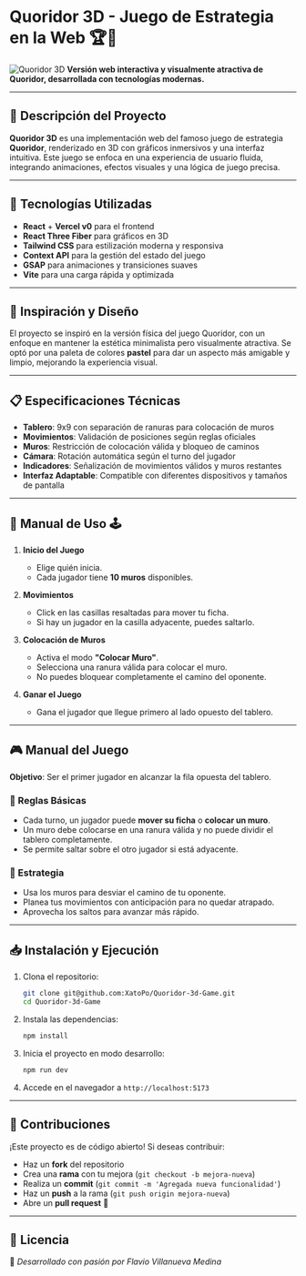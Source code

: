 # Quoridor 3D - Juego de Estrategia en la Web 🏆🎲

![Quoridor 3D](https://upload.wikimedia.org/wikipedia/commons/8/84/Quoridor_1.jpg)
**Versión web interactiva y visualmente atractiva de Quoridor, desarrollada con tecnologías modernas.**

---

## 📌 Descripción del Proyecto

**Quoridor 3D** es una implementación web del famoso juego de estrategia **Quoridor**, renderizado en 3D con gráficos inmersivos y una interfaz intuitiva. Este juego se enfoca en una experiencia de usuario fluida, integrando animaciones, efectos visuales y una lógica de juego precisa.

---

## 🚀 Tecnologías Utilizadas

- **React** + **Vercel v0** para el frontend
- **React Three Fiber** para gráficos en 3D
- **Tailwind CSS** para estilización moderna y responsiva
- **Context API** para la gestión del estado del juego
- **GSAP** para animaciones y transiciones suaves
- **Vite** para una carga rápida y optimizada

---

## 🎨 Inspiración y Diseño

El proyecto se inspiró en la versión física del juego Quoridor, con un enfoque en mantener la estética minimalista pero visualmente atractiva. Se optó por una paleta de colores **pastel** para dar un aspecto más amigable y limpio, mejorando la experiencia visual.

---

## 📋 Especificaciones Técnicas

- **Tablero**: 9x9 con separación de ranuras para colocación de muros
- **Movimientos**: Validación de posiciones según reglas oficiales
- **Muros**: Restricción de colocación válida y bloqueo de caminos
- **Cámara**: Rotación automática según el turno del jugador
- **Indicadores**: Señalización de movimientos válidos y muros restantes
- **Interfaz Adaptable**: Compatible con diferentes dispositivos y tamaños de pantalla

---

## 📖 Manual de Uso 🕹️

1. **Inicio del Juego**
   - Elige quién inicia.
   - Cada jugador tiene **10 muros** disponibles.

2. **Movimientos**
   - Click en las casillas resaltadas para mover tu ficha.
   - Si hay un jugador en la casilla adyacente, puedes saltarlo.

3. **Colocación de Muros**
   - Activa el modo **"Colocar Muro"**.
   - Selecciona una ranura válida para colocar el muro.
   - No puedes bloquear completamente el camino del oponente.

4. **Ganar el Juego**
   - Gana el jugador que llegue primero al lado opuesto del tablero.

---

## 🎮 Manual del Juego

**Objetivo**: Ser el primer jugador en alcanzar la fila opuesta del tablero.

### 🔹 Reglas Básicas
- Cada turno, un jugador puede **mover su ficha** o **colocar un muro**.
- Un muro debe colocarse en una ranura válida y no puede dividir el tablero completamente.
- Se permite saltar sobre el otro jugador si está adyacente.

### 🔸 Estrategia
- Usa los muros para desviar el camino de tu oponente.
- Planea tus movimientos con anticipación para no quedar atrapado.
- Aprovecha los saltos para avanzar más rápido.

---

## 📥 Instalación y Ejecución

1. Clona el repositorio:
   ```bash
   git clone git@github.com:XatoPo/Quoridor-3d-Game.git
   cd Quoridor-3d-Game
   ```
2. Instala las dependencias:
   ```bash
   npm install
   ```
3. Inicia el proyecto en modo desarrollo:
   ```bash
   npm run dev
   ```
4. Accede en el navegador a `http://localhost:5173`

---

## 📢 Contribuciones

¡Este proyecto es de código abierto! Si deseas contribuir:
- Haz un **fork** del repositorio
- Crea una **rama** con tu mejora (`git checkout -b mejora-nueva`)
- Realiza un **commit** (`git commit -m 'Agregada nueva funcionalidad'`)
- Haz un **push** a la rama (`git push origin mejora-nueva`)
- Abre un **pull request** 🚀

---

## 📜 Licencia

📩 _Desarrollado con pasión por Flavio Villanueva Medina_

